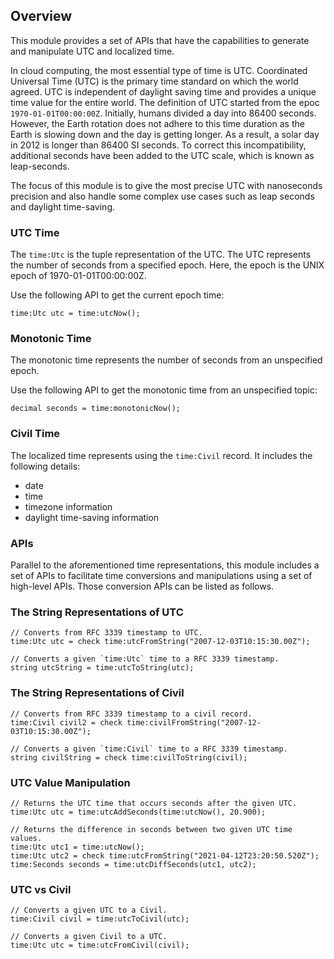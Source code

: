 ## Overview

This module provides a set of APIs that have the capabilities to generate and manipulate UTC and localized time.

In cloud computing, the most essential type of time is UTC. Coordinated Universal Time (UTC) is the primary time standard on which the world agreed. 
UTC is independent of daylight saving time and provides a unique time value for the entire world. 
The definition of UTC started from the epoc `1970-01-01T00:00:00Z`. Initially, humans divided a day into 86400 seconds.
However, the Earth rotation does not adhere to this time duration as the Earth is slowing down and the day is getting longer.
As a result, a solar day in 2012 is longer than 86400 SI seconds.
To correct this incompatibility, additional seconds have been added to the UTC scale, which is known as leap-seconds.

The focus of this module is to give the most precise UTC with nanoseconds precision and also handle some complex use cases such as leap seconds and daylight time-saving.

### UTC Time
The `time:Utc` is the tuple representation of the UTC. The UTC represents the number of seconds from a
specified epoch. Here, the epoch is the UNIX epoch of 1970-01-01T00:00:00Z.

Use the following API to get the current epoch time:
```ballerina
time:Utc utc = time:utcNow();
```

### Monotonic Time
The monotonic time represents the number of seconds from an unspecified epoch.

Use the following API to get the monotonic time from an unspecified topic:
```ballerina
decimal seconds = time:monotonicNow();
```

### Civil Time
The localized time represents using the `time:Civil` record. It includes the following details:
- date
- time
- timezone information
- daylight time-saving information

### APIs
Parallel to the aforementioned time representations, this module includes a set of APIs to facilitate time conversions
and manipulations using a set of high-level APIs. Those conversion APIs can be listed as follows.

### The String Representations of UTC
```ballerina
// Converts from RFC 3339 timestamp to UTC.
time:Utc utc = check time:utcFromString("2007-12-03T10:15:30.00Z");

// Converts a given `time:Utc` time to a RFC 3339 timestamp.
string utcString = time:utcToString(utc);
```

### The String Representations of Civil
```ballerina
// Converts from RFC 3339 timestamp to a civil record.
time:Civil civil2 = check time:civilFromString("2007-12-03T10:15:30.00Z");

// Converts a given `time:Civil` time to a RFC 3339 timestamp.
string civilString = check time:civilToString(civil);
```

### UTC Value Manipulation
```ballerina
// Returns the UTC time that occurs seconds after the given UTC.
time:Utc utc = time:utcAddSeconds(time:utcNow(), 20.900);

// Returns the difference in seconds between two given UTC time values.
time:Utc utc1 = time:utcNow();
time:Utc utc2 = check time:utcFromString("2021-04-12T23:20:50.520Z");
time:Seconds seconds = time:utcDiffSeconds(utc1, utc2);
```

### UTC vs Civil
```ballerina
// Converts a given UTC to a Civil.
time:Civil civil = time:utcToCivil(utc);

// Converts a given Civil to a UTC.
time:Utc utc = time:utcFromCivil(civil);
```

